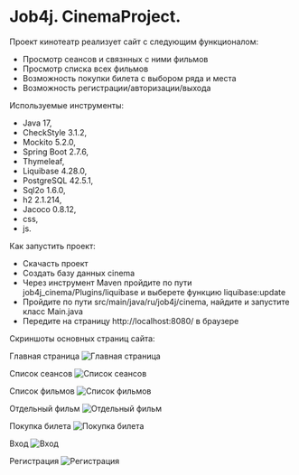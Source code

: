 # Job4j. CinemaProject.

Проект кинотеатр реализует сайт с следующим функционалом:
- Просмотр сеансов и связнных с ними фильмов
- Просмотр списка всех фильмов
- Возможность покупки билета с выбором ряда и места
- Возможность регистрации/авторизации/выхода

Используемые инструменты:
- Java 17,
- CheckStyle 3.1.2,
- Mockito 5.2.0,
- Spring Boot 2.7.6, 
- Thymeleaf,
- Liquibase 4.28.0,
- PostgreSQL 42.5.1,
- Sql2o 1.6.0,
- h2 2.1.214,
- Jacoco 0.8.12,
- css,
- js.

Как запустить проект:
- Скачасть проект
- Создать базу данных cinema
- Через инструмент Maven пройдите по пути job4j_cinema/Plugins/liquibase и выберете функцию liquibase:update
- Пройдите по пути src/main/java/ru/job4j/cinema, найдите и запустите класс Main.java
- Передите на страницу http://localhost:8080/ в браузере

Скриншоты основных страниц сайта:

Главная страница
![Главная страница](https://github.com/OtBbNA/job4j_cinema/blob/master/imageReadme/index.png)

Список сеансов
![Список сеансов](https://github.com/OtBbNA/job4j_cinema/blob/master/imageReadme/schedule.png)

Список фильмов
![Список фильмов](https://github.com/OtBbNA/job4j_cinema/blob/master/imageReadme/list.png)

Отдельный фильм
![Отдельный фильм](https://github.com/OtBbNA/job4j_cinema/blob/master/imageReadme/listone.png)

Покупка билета
![Покупка билета](https://github.com/OtBbNA/job4j_cinema/blob/master/imageReadme/ticket.png)

Вход
![Вход](https://github.com/OtBbNA/job4j_cinema/blob/master/imageReadme/login.png)

Регистрация
![Регистрация](https://github.com/OtBbNA/job4j_cinema/blob/master/imageReadme/registration.png)

